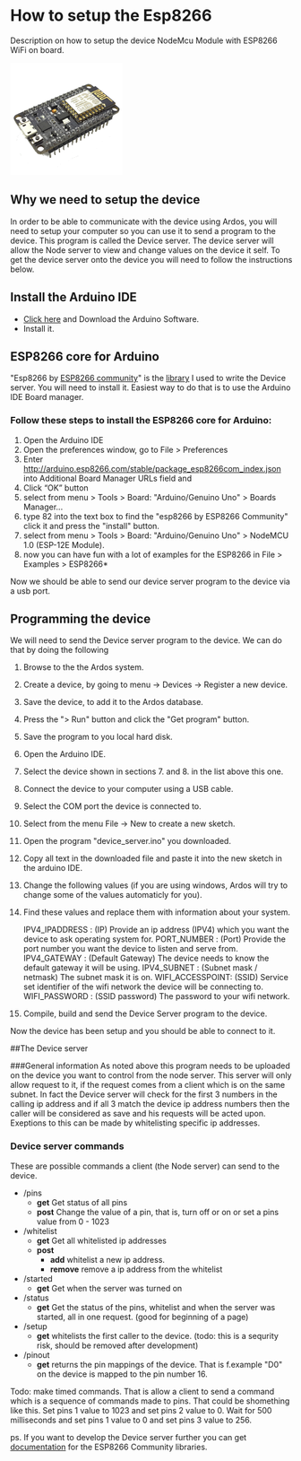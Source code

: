 # How to setup the Esp8266
 Description on how to setup the device NodeMcu Module with ESP8266 WiFi on board.

<img src="/docs/images/esp8266.png" width="200" alt="The esp8266 module">

## Why we need to setup the device
In order to be able to communicate with the device using Ardos, you will need to setup your computer so you can use it to send a program to the device.  This program is called the Device server.  The device server will allow the Node server to view and change values on the device it self.  To get the device server onto the device you will need to follow the instructions below.  


## Install the Arduino IDE
- [Click here](https://www.arduino.cc/en/Main/Software)  and Download the Arduino Software.
- Install it.

## ESP8266 core for Arduino

"Esp8266 by [ESP8266 community](https://github.com/esp8266)" is the [library](https://github.com/esp8266/Arduino/tree/633e48f3aec5f1c3c11d4498fc90d378d49e6e9f/libraries/ESP8266WiFi/src) I used to write the Device server.  You will need to install it.  Easiest way to do that is to use the Arduino IDE Board manager.

### Follow these steps to install the ESP8266 core for Arduino:
 1. Open the Arduino IDE
 2. Open the preferences window, go to File > Preferences
 3. Enter http://arduino.esp8266.com/stable/package_esp8266com_index.json into Additional Board Manager URLs field and
 4. Click “OK” button
 5. select from menu > Tools > Board: "Arduino/Genuino Uno" > Boards Manager...
 6. type 82 into the text box to find the "esp8266 by ESP8266 Community" click it and press the "install" button.
 7. select from menu > Tools > Board: "Arduino/Genuino Uno" > NodeMCU 1.0 (ESP-12E Module).
 8. now you can have fun with a lot of examples for the ESP8266 in File > Examples > ESP8266*

Now we should be able to send our device server program to the device via a usb port. 

## Programming the device
We will need to send the Device server program to the device.  We can do that by doing the following
 1. Browse to the the Ardos system.
 2. Create a device, by going to menu -> Devices ->  Register a new device.
 3. Save the device, to add it to the Ardos database.
 4. Press the "> Run" button and click the "Get program" button.
 5. Save the program to you local hard disk. 
 6. Open the Arduino IDE.
 7. Select the device shown in sections 7. and 8. in the list above this one.
 8. Connect the device to your computer using a USB cable.
 9. Select the COM port the device is connected to.
 10. Select from the menu File -> New to create a new sketch.
 11. Open the program "device_server.ino"  you downloaded.
 12. Copy all text in the downloaded file and paste it into the new sketch in the arduino IDE.
 13. Change the following values (if you are using windows, Ardos will try to change some of the values automaticly for you). 
 14. Find these values and replace them with information about your system. 

        IPV4_IPADDRESS  : (IP) Provide an ip address (IPV4) which you want the device to ask operating system for.
        PORT_NUMBER     : (Port) Provide the port number you want the device to listen and serve from.
        IPV4_GATEWAY    : (Default Gateway) The device needs to know the default gateway it will be using.
        IPV4_SUBNET     : (Subnet mask / netmask) The subnet mask it is on.
        WIFI_ACCESSPOINT: (SSID) Service set identifier of the wifi network the device will be connecting to.
        WIFI_PASSWORD   : (SSID password) The password to your wifi network. 
 15. Compile, build and send the Device Server program to the device.
  
  Now the device has been setup and you should be able to connect to it.


##The Device server

###General information
As noted above this program needs to be uploaded on the device you want to control from the node server.
This server will only allow request to it, if the request comes from a client which is on the same subnet. In fact the Device server will check for the first 3 numbers in the calling ip address and if all 3 match the device ip address numbers then the caller will be considered as save and his requests will be acted upon.  Exeptions to this can be made by whitelisting specific ip addresses.


### Device server commands
These are possible commands a client (the Node server) can send to the device. 

- /pins
  - __get__ Get status of all pins
  - __post__ Change the value of a pin, that is, turn off or on or set a pins value from 0 - 1023
- /whitelist
   - __get__ Get all whitelisted ip addresses
  - __post__ 
    - __add__ whitelist a new ip address.
    - __remove__ remove a ip address from the whitelist
- /started
    - __get__ Get when the server was turned on
- /status
    - __get__ Get the status of the pins, whitelist and when the server was started, all in one request.  (good for beginning of a page)
- /setup
  - __get__ whitelists the first caller to the device.  (todo: this is a sequrity risk, should be removed after development)
- /pinout
  - __get__ returns the pin mappings of the device.  That is f.example "D0" on the device is mapped to the pin number 16.

Todo: make timed commands.  That is allow a client to send a command which is a sequence of commands made to pins.  That could be shomething like this.  Set pins 1 value to 1023 and set pins 2 value to 0.  Wait for 500 milliseconds and set pins 1 value to 0 and set pins 3 value to 256.

ps.
If you want to develop the Device server further you can get [documentation](http://esp8266.github.io/Arduino/versions/2.2.0/doc/libraries.html) for the ESP8266 Community libraries. 

